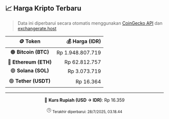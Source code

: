 

<!-- HARGA_KRIPTO -->
## 📈 Harga Kripto Terbaru

> Data ini diperbarui secara otomatis menggunakan [CoinGecko API](https://www.coingecko.com/) dan [exchangerate.host](https://exchangerate.host/)

<div align="center">

| 🪙 Token | 💰 Harga (IDR) |
|:------:|---------------:|
| 🟠 **Bitcoin (BTC)**   | Rp 1.948.807.719 |
| 🔵 **Ethereum (ETH)**  | Rp 62.812.757 |
| 🟣 **Solana (SOL)**    | Rp 3.073.719 |
| 🟢 **Tether (USDT)**   | Rp 16.364 |

---

💱 **Kurs Rupiah (USD → IDR)**: Rp 16.359

🕒 <sub>Terakhir diperbarui: 28/7/2025, 03.18.44</sub>

</div>
<!-- /HARGA_KRIPTO -->
